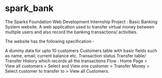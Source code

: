 # spark_bank
The Sparks Foundation Web Development Internship Project : Basic Banking System website. A web application used to transfer virtual money between multiple users and also record the banking transactions/ activities.

The website has the following specification -

A dummy data for upto 10 customers
Customers table with basic fields such as name, email, current balance etc.
Transaction status
Transfer table/ Transfer History which records all the transactions
Flow : Home Page > View all customers > Select and View one customer > Transfer Money > Select customer to transfer to > View all Customers.
